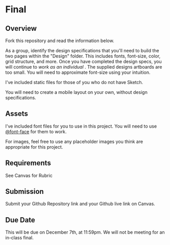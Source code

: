 # Final

## Overview
Fork this repository and read the information below.

As a group, identify the design specifications that you'll need to build the two pages within the "Design" folder. This includes fonts, font-size, color, grid structure, and more. Once you have completed the design specs, you will continue to *work as an individual* . The supplied designs artboards are too small. You will need to approximate font-size using your intuition. 

I've included static files for those of you who do not have Sketch. 

You will need to create a mobile layout on your own, without design specifications. 

## Assets
I've included font files for you to use in this project. You will need to use [@font-face](https://developer.mozilla.org/en-US/docs/Web/CSS/@font-face) for them to work. 

For images, feel free to use any placeholder images you think are appropriate for this project. 

## Requirements
See Canvas for Rubric

## Submission
Submit your Github Repository link and your Github live link on Canvas. 

## Due Date
This will be due on December 7th, at 11:59pm. We will not be meeting for an in-class final.

